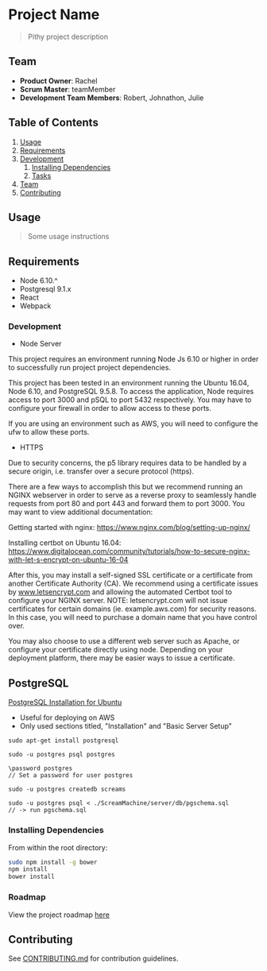 # Project Name

> Pithy project description

## Team

  - __Product Owner__: Rachel
  - __Scrum Master__: teamMember
  - __Development Team Members__: Robert, Johnathon, Julie

## Table of Contents

1. [Usage](#Usage)
1. [Requirements](#requirements)
1. [Development](#development)
    1. [Installing Dependencies](#installing-dependencies)
    1. [Tasks](#tasks)
1. [Team](#team)
1. [Contributing](#contributing)

## Usage

> Some usage instructions

## Requirements

- Node 6.10.^
- Postgresql 9.1.x
- React
- Webpack

### Development

- Node Server

This project requires an environment running Node Js 6.10 or higher in order to successfully run project project dependencies.

This project has been tested in an environment running the Ubuntu 16.04, Node 6.10, and PostgreSQL 9.5.8.
To access the application, Node requires access to port 3000 and pSQL to port 5432 respectively. You may have to
configure your firewall in order to allow access to these ports.

If you are using an environment such as AWS, you will need to configure the ufw to allow these ports.

- HTTPS

Due to security concerns, the p5 library requires data to be handled by a secure origin, i.e. transfer over a
secure protocol (https).

There are a few ways to accomplish this but we recommend running an NGINX webserver in order to serve as a
reverse proxy to seamlessly handle requests from port 80 and port 443 and forward them to port 3000.
You may want to view additional documentation:

Getting started with nginx:
https://www.nginx.com/blog/setting-up-nginx/

Installing certbot on Ubuntu 16.04: https://www.digitalocean.com/community/tutorials/how-to-secure-nginx-with-let-s-encrypt-on-ubuntu-16-04

After this, you may install a self-signed SSL certificate or a certificate from another Certificate Authority (CA).
We recommend using a certificate issues by www.letsencrypt.com and allowing the automated Certbot tool to configure
your NGINX server. NOTE: letsencrypt.com will not issue certificates for certain domains (ie. example.aws.com)
for security reasons. In this case, you will need to purchase a domain name that you have control over.

You may also choose to use a different web server such as Apache, or configure your certificate directly using node.
Depending on your deployment platform, there may be easier ways to issue a certificate.

PostgreSQL
------
[PostgreSQL Installation for Ubuntu](https://help.ubuntu.com/community/PostgreSQL)
* Useful for deploying on AWS
* Only used sections titled, "Installation" and "Basic Server Setup"
```
sudo apt-get install postgresql

sudo -u postgres psql postgres

\password postgres
// Set a password for user postgres

sudo -u postgres createdb screams

sudo -u postgres psql < ./ScreamMachine/server/db/pgschema.sql
// -> run pgschema.sql
```

### Installing Dependencies

From within the root directory:

```sh
sudo npm install -g bower
npm install
bower install
```

### Roadmap

View the project roadmap [here](LINK_TO_PROJECT_ISSUES)


## Contributing

See [CONTRIBUTING.md](CONTRIBUTING.md) for contribution guidelines.
